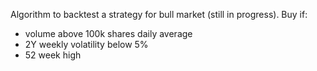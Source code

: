 Algorithm to backtest a strategy for bull market (still in progress).
Buy if: 
- volume above 100k shares daily average
- 2Y weekly volatility below 5%
- 52 week high
